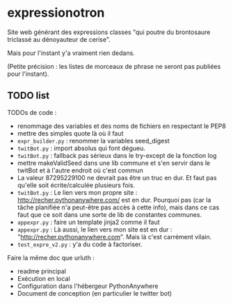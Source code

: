 # expressionotron
Site web générant des expressions classes "qui poutre du brontosaure triclassé au dénoyauteur de cerise".

Mais pour l'instant y'a vraiment rien dedans.

(Petite précision : les listes de morceaux de phrase ne seront pas publiées pour l'instant).


## TODO list

TODOs de code :

 - renommage des variables et des noms de fichiers en respectant le PEP8
 - mettre des simples quote là où il faut
 - `expr_builder.py` : renommer la variables seed_digest
 - `twitBot.py` : import absolus qui font dégueu.
 - `twitBot.py` : fallback pas sérieux dans le try-except de la fonction log
 - mettre makeValidSeed dans une lib commune et s'en servir dans le twitBot et à l'autre endroit où c'est commun
 - La valeur 87295229100 ne devrait pas être un truc en dur. Et faut pas qu'elle soit écrite/calculée plusieurs fois.
 - `twitBot.py` : Le lien vers mon propre site : http://recher.pythonanywhere.com/ est en dur. Pourquoi pas (car la tâche planifiée n'a peut-être pas accès à cette info), mais dans ce cas faut que ce soit dans une sorte de lib de constantes communes.
 - `appexpr.py` : faire un template jinja2 comme il faut
 - `appexpr.py` : Là aussi, le lien vers mon site est en dur : "http://recher.pythonanywhere.com". Mais là c'est carrément vilain.
 - `test_expre_v2.py` : y'a du code à factoriser.

Faire la même doc que urluth :

 - readme principal
 - Exécution en local
 - Configuration dans l'hébergeur PythonAnywhere
 - Document de conception (en particulier le twitter bot)


